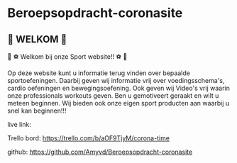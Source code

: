# Beroepsopdracht-coronasite

## :clap: WELKOM :clap:

:clap: :soccer: Welkom bij onze Sport website!! :soccer: :clap:

Op deze website kunt u informatie terug vinden over bepaalde sportoefeningen.
Daarbij geven wij informatie vrij over voedingsschema's, cardio oefeningen en bewegingsoefening.
Ook geven wij Video's vrij waarin onze professionals workouts geven.
Ben u gemotiveert geraakt en wilt u meteen beginnen. 
Wij bieden ook onze eigen sport producten aan waarbij u snel kan beginnen!!!



live link:


Trello bord:
https://trello.com/b/aOF9TjyM/corona-time

github:
https://github.com/Amyvd/Beroepsopdracht-coronasite